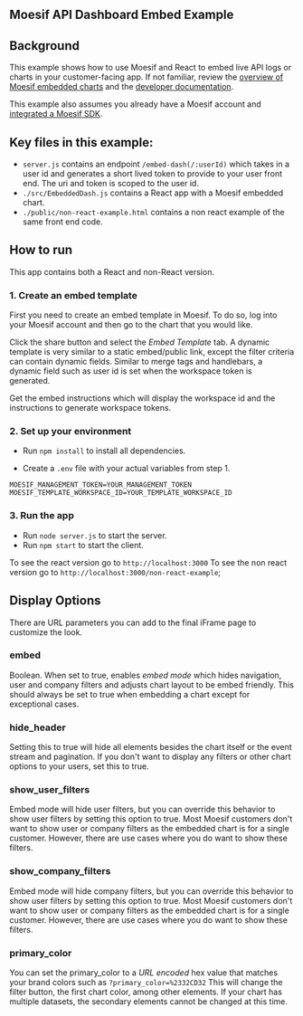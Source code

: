 ## Moesif API Dashboard Embed Example

## Background

This example shows how to use Moesif and React to embed live API logs or charts in your customer-facing app. 
If not familiar, review the [overview of Moesif embedded charts](https://www.moesif.com/features/embedded-api-logs)
and the [developer documentation](https://www.moesif.com/docs/api-dashboards/embed-templates/).

This example also assumes you already have a Moesif account and [integrated a Moesif SDK](https://www.moesif.com/implementation).


## Key files in this example:

- `server.js` contains an endpoint `/embed-dash(/:userId)` which takes in a user id and generates a short lived token to provide to your user front end. The uri and token is scoped to the user id. 
- `./src/EmbeddedDash.js` contains a React app with a Moesif embedded chart. 
- `./public/non-react-example.html` contains a non react example of the same front end code. 


## How to run

This app contains both a React and non-React version. 

### 1. Create an embed template

First you need to create an embed template in Moesif. To do so, log into your Moesif account and then go to the chart that you would like. 

Click the share button and select the _Embed Template_ tab. A dynamic template 
is very similar to a static embed/public link, except the filter criteria can contain dynamic fields.
Similar to merge tags and handlebars, a dynamic field such as user id is set when the workspace token is generated. 

Get the embed instructions which will display the workspace id and the instructions to generate workspace tokens. 

### 2. Set up your environment

- Run `npm install` to install all dependencies.

- Create a `.env` file with your actual variables from step 1. 

```
MOESIF_MANAGEMENT_TOKEN=YOUR_MANAGEMENT_TOKEN
MOESIF_TEMPLATE_WORKSPACE_ID=YOUR_TEMPLATE_WORKSPACE_ID
```

### 3. Run the app
  
- Run `node server.js` to start the server.
- Run `npm start` to start the client.

To see the react version go to `http://localhost:3000`
To see the non react version go to `http://localhost:3000/non-react-example`;

## Display Options

There are URL parameters you can add to the final iFrame page to customize the look. 

### embed
Boolean. When set to true, enables _embed mode_ which hides navigation, user and company filters and adjusts chart layout to be embed friendly.
This should always be set to true when embedding a chart except for exceptional cases. 	

### hide_header
Setting this to true will hide all elements besides the chart itself or the event stream and pagination. 
If you don't want to display any filters or other chart options to your users, set this to true.

### show_user_filters 
Embed mode will hide user filters, but you can override this behavior to show user filters by setting this option to true. 
Most Moesif customers don't want to show user or company filters as the embedded chart 
is for a single customer. However, there are use cases where you do want to show these filters. 

### show_company_filters 
Embed mode will hide company filters, but you can override this behavior to show user filters by setting this option to true. 
Most Moesif customers don't want to show user or company filters as the embedded chart 
is for a single customer. However, there are use cases where you do want to show these filters. 

### primary_color
You can set the primary_color to a _URL encoded_ hex value that matches your brand colors such as `?primary_color=%2332CD32`
This will change the filter button, the first chart color, among other elements. If your chart has multiple datasets, 
the secondary elements cannot be changed at this time. 
